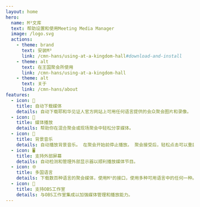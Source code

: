 ```yaml
---
layout: home
hero:
  name: M³文库
  text: 帮助设置和使用Meeting Media Manager
  image: /logo.svg
  actions:
    - theme: brand
      text: 安装M³
      link: /cmn-hans/using-at-a-kingdom-hall#download-and-install
    - theme: alt
      text: 在王国聚会所使用
      link: /cmn-hans/using-at-a-kingdom-hall
    - theme: alt
      text: 关于
      link: /cmn-hans/about
features:
  - icon: 🚀
    title: 自动下载媒体
    details: 自动下载耶和华见证人官方网站上可用任何语言提供的会众聚会图片和录像。
  - icon: 🎦
    title: 媒体播放
    details: 帮助你在混合聚会或现场聚会中轻松分享媒体。
  - icon: 🎵
    title: 背景音乐
    details: 自动播放背景音乐。 在聚会开始前停止播放。 聚会接受后，轻松点击可以重启背景音乐。
  - icon: 🖥️
    title: 支持外部屏幕
    details: 自动检测和管理外部显示器以顺利播放媒体节目。
  - icon: 🌐
    title: 多国语言
    details: 下载数百种语言的聚会媒体，使用M³的接口，使用多种可用语言中的任何一种。
  - icon: 🧩
    title: 支持OBS工作室
    details: 与OBS工作室集成以加强媒体管理和播放能力。
---
```

